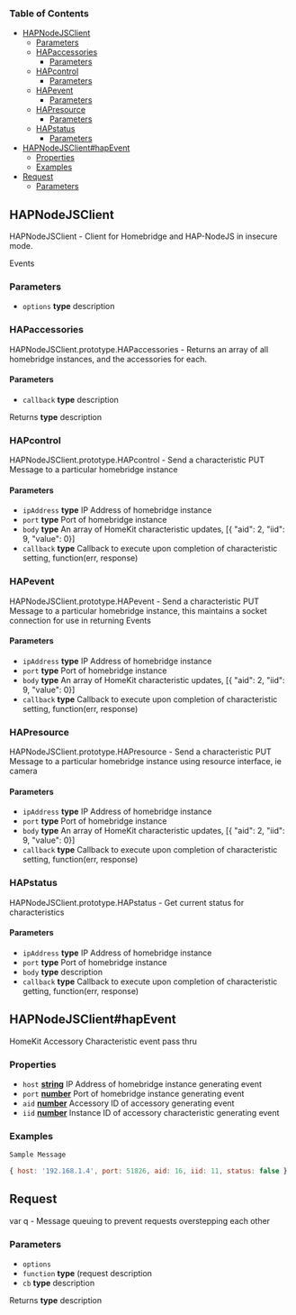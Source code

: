 <!-- Generated by documentation.js. Update this documentation by updating the source code. -->

### Table of Contents

-   [HAPNodeJSClient][1]
    -   [Parameters][2]
    -   [HAPaccessories][3]
        -   [Parameters][4]
    -   [HAPcontrol][5]
        -   [Parameters][6]
    -   [HAPevent][7]
        -   [Parameters][8]
    -   [HAPresource][9]
        -   [Parameters][10]
    -   [HAPstatus][11]
        -   [Parameters][12]
-   [HAPNodeJSClient#hapEvent][13]
    -   [Properties][14]
    -   [Examples][15]
-   [Request][16]
    -   [Parameters][17]

## HAPNodeJSClient

HAPNodeJSClient - Client for Homebridge and HAP-NodeJS in insecure mode.

Events

### Parameters

-   `options` **type** description

### HAPaccessories

HAPNodeJSClient.prototype.HAPaccessories - Returns an array of all homebridge instances, and the accessories for each.

#### Parameters

-   `callback` **type** description

Returns **type** description

### HAPcontrol

HAPNodeJSClient.prototype.HAPcontrol - Send a characteristic PUT Message to a particular homebridge instance

#### Parameters

-   `ipAddress` **type** IP Address of homebridge instance
-   `port` **type** Port of homebridge instance
-   `body` **type** An array of HomeKit characteristic updates, [{ \"aid\": 2, \"iid\": 9, \"value\": 0}]
-   `callback` **type** Callback to execute upon completion of characteristic setting, function(err, response)

### HAPevent

HAPNodeJSClient.prototype.HAPevent - Send a characteristic PUT Message to a particular homebridge instance, this maintains a socket connection for use in returning Events

#### Parameters

-   `ipAddress` **type** IP Address of homebridge instance
-   `port` **type** Port of homebridge instance
-   `body` **type** An array of HomeKit characteristic updates, [{ \"aid\": 2, \"iid\": 9, \"value\": 0}]
-   `callback` **type** Callback to execute upon completion of characteristic setting, function(err, response)

### HAPresource

HAPNodeJSClient.prototype.HAPresource - Send a characteristic PUT Message to a particular homebridge instance using resource interface, ie camera

#### Parameters

-   `ipAddress` **type** IP Address of homebridge instance
-   `port` **type** Port of homebridge instance
-   `body` **type** An array of HomeKit characteristic updates, [{ \"aid\": 2, \"iid\": 9, \"value\": 0}]
-   `callback` **type** Callback to execute upon completion of characteristic setting, function(err, response)

### HAPstatus

HAPNodeJSClient.prototype.HAPstatus - Get current status for characteristics

#### Parameters

-   `ipAddress` **type** IP Address of homebridge instance
-   `port` **type** Port of homebridge instance
-   `body` **type** description
-   `callback` **type** Callback to execute upon completion of characteristic getting, function(err, response)

## HAPNodeJSClient#hapEvent

HomeKit Accessory Characteristic event pass thru

### Properties

-   `host` **[string][18]** IP Address of homebridge instance generating event
-   `port` **[number][19]** Port of homebridge instance generating event
-   `aid` **[number][19]** Accessory ID of accessory generating event
-   `iid` **[number][19]** Instance ID of accessory characteristic generating event

### Examples

```javascript
Sample Message

{ host: '192.168.1.4', port: 51826, aid: 16, iid: 11, status: false }
```

## Request

var q - Message queuing to prevent requests overstepping each other

### Parameters

-   `options`  
-   `function` **type** (request description
-   `cb` **type** description

Returns **type** description

[1]: #hapnodejsclient

[2]: #parameters

[3]: #hapaccessories

[4]: #parameters-1

[5]: #hapcontrol

[6]: #parameters-2

[7]: #hapevent

[8]: #parameters-3

[9]: #hapresource

[10]: #parameters-4

[11]: #hapstatus

[12]: #parameters-5

[13]: #hapnodejsclienthapevent

[14]: #properties

[15]: #examples

[16]: #request

[17]: #parameters-6

[18]: https://developer.mozilla.org/docs/Web/JavaScript/Reference/Global_Objects/String

[19]: https://developer.mozilla.org/docs/Web/JavaScript/Reference/Global_Objects/Number
